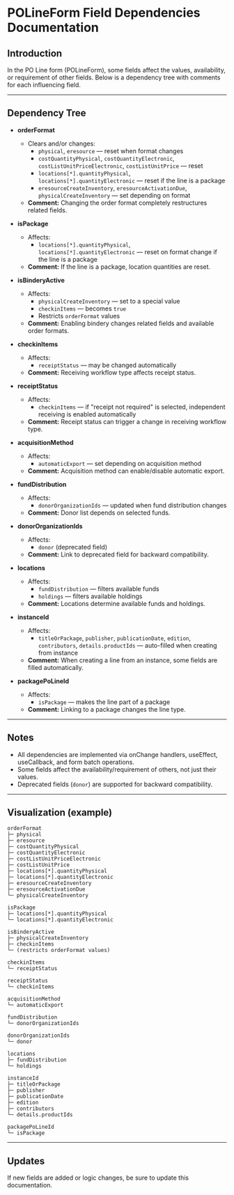 # POLineForm Field Dependencies Documentation

## Introduction
In the PO Line form (POLineForm), some fields affect the values, availability, or requirement of other fields. Below is a dependency tree with comments for each influencing field.

---

## Dependency Tree

- **orderFormat**
  - Clears and/or changes:
    - `physical`, `eresource` — reset when format changes
    - `costQuantityPhysical`, `costQuantityElectronic`, `costListUnitPriceElectronic`, `costListUnitPrice` — reset
    - `locations[*].quantityPhysical`, `locations[*].quantityElectronic` — reset if the line is a package
    - `eresourceCreateInventory`, `eresourceActivationDue`, `physicalCreateInventory` — set depending on format
  - **Comment:** Changing the order format completely restructures related fields.

- **isPackage**
  - Affects:
    - `locations[*].quantityPhysical`, `locations[*].quantityElectronic` — reset on format change if the line is a package
  - **Comment:** If the line is a package, location quantities are reset.

- **isBinderyActive**
  - Affects:
    - `physicalCreateInventory` — set to a special value
    - `checkinItems` — becomes `true`
    - Restricts `orderFormat` values
  - **Comment:** Enabling bindery changes related fields and available order formats.

- **checkinItems**
  - Affects:
    - `receiptStatus` — may be changed automatically
  - **Comment:** Receiving workflow type affects receipt status.

- **receiptStatus**
  - Affects:
    - `checkinItems` — if "receipt not required" is selected, independent receiving is enabled automatically
  - **Comment:** Receipt status can trigger a change in receiving workflow type.

- **acquisitionMethod**
  - Affects:
    - `automaticExport` — set depending on acquisition method
  - **Comment:** Acquisition method can enable/disable automatic export.

- **fundDistribution**
  - Affects:
    - `donorOrganizationIds` — updated when fund distribution changes
  - **Comment:** Donor list depends on selected funds.

- **donorOrganizationIds**
  - Affects:
    - `donor` (deprecated field)
  - **Comment:** Link to deprecated field for backward compatibility.

- **locations**
  - Affects:
    - `fundDistribution` — filters available funds
    - `holdings` — filters available holdings
  - **Comment:** Locations determine available funds and holdings.

- **instanceId**
  - Affects:
    - `titleOrPackage`, `publisher`, `publicationDate`, `edition`, `contributors`, `details.productIds` — auto-filled when creating from instance
  - **Comment:** When creating a line from an instance, some fields are filled automatically.

- **packagePoLineId**
  - Affects:
    - `isPackage` — makes the line part of a package
  - **Comment:** Linking to a package changes the line type.

---

## Notes
- All dependencies are implemented via onChange handlers, useEffect, useCallback, and form batch operations.
- Some fields affect the availability/requirement of others, not just their values.
- Deprecated fields (`donor`) are supported for backward compatibility.

---

## Visualization (example)

```
orderFormat
├─ physical
├─ eresource
├─ costQuantityPhysical
├─ costQuantityElectronic
├─ costListUnitPriceElectronic
├─ costListUnitPrice
├─ locations[*].quantityPhysical
├─ locations[*].quantityElectronic
├─ eresourceCreateInventory
├─ eresourceActivationDue
└─ physicalCreateInventory

isPackage
├─ locations[*].quantityPhysical
└─ locations[*].quantityElectronic

isBinderyActive
├─ physicalCreateInventory
├─ checkinItems
└─ (restricts orderFormat values)

checkinItems
└─ receiptStatus

receiptStatus
└─ checkinItems

acquisitionMethod
└─ automaticExport

fundDistribution
└─ donorOrganizationIds

donorOrganizationIds
└─ donor

locations
├─ fundDistribution
└─ holdings

instanceId
├─ titleOrPackage
├─ publisher
├─ publicationDate
├─ edition
├─ contributors
└─ details.productIds

packagePoLineId
└─ isPackage
```

---

## Updates
If new fields are added or logic changes, be sure to update this documentation.

